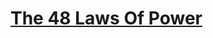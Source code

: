 # [The 48 Laws Of Power](https://www.audible.com/mk/t/title-3?asin=B00WYDJ2YQ&source_code=GO1DH13304232190S6&device=d&ds_cid=71700000111539538&ds_agid=58700008443160703&ds_kids=p76839009571&ds_rl=1261256&gclid=Cj0KCQiAwbitBhDIARIsABfFYIKWmqZn6fikSsN2-Lcn3o7YyatBOSaOss7DD-qk_GGyA9JONTMmWsYaAsqREALw_wcB&gclsrc=aw.ds)
